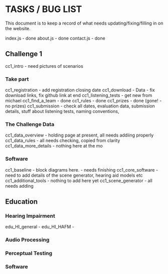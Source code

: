 # TASKS / BUG LIST

This document is to keep a record of what needs updating/fixing/filling in on the website.

index.js - done
about.js - done
contact.js - done

## Challenge 1
cc1_intro - need pictures of scenarios

### Take part
cc1_registration - add registration closing date
cc1_download - Data - fix download links, fix github link at end
cc1_listening_tests - get new from michael
cc1_find_a_team - done
cc1_rules - done 
cc1_prizes - done (gone! - no prizes)
cc1_submission - check all dates, evaluation data, submission details, stuff about listening tests, naming conventions, 

### The Challenge Data
cc1_data_overview - holding page at present, all needs addiing properly
cc1_data_rules - all needs checking, copied from clarity
cc1_data_more_details - nothing here at the mo

### Software
cc1_baseline - block diagrams here. - needs finishing
cc1_core_software - need to add details of the scene generator, hearing aid models etc
cc1_additional_tools - nothing to add here yet
cc1_scene_generator - all needs adding

## Education
### Hearing Impairment
edu_HI_general - 
edu_HI_HAFM - 

### Audio Processing


### Perceptual Testing


### Software





